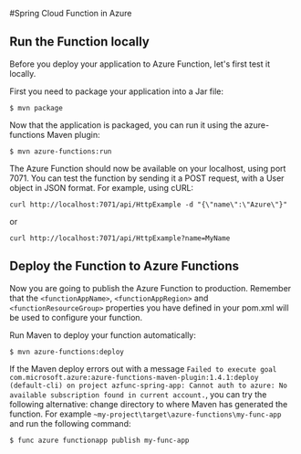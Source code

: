 #Spring Cloud Function in Azure

## Run the Function locally

Before you deploy your application to Azure Function, let's first test it locally.

First you need to package your application into a Jar file:

```shell
$ mvn package
```

Now that the application is packaged, you can run it using the azure-functions Maven plugin:


```shell
$ mvn azure-functions:run
```

The Azure Function should now be available on your localhost, using port 7071. You can test the function by sending it a POST request, with a User object in JSON format. For example, using cURL:

```shell
curl http://localhost:7071/api/HttpExample -d "{\"name\":\"Azure\"}"
```
or

```shell
curl http://localhost:7071/api/HttpExample?name=MyName
```

## Deploy the Function to Azure Functions

Now you are going to publish the Azure Function to production. Remember that the `<functionAppName>`, `<functionAppRegion>` and `<functionResourceGroup>` properties you have defined in your pom.xml will be used to configure your function.

Run Maven to deploy your function automatically:

```shell
$ mvn azure-functions:deploy
```

If the Maven deploy errors out with a message `Failed to execute goal com.microsoft.azure:azure-functions-maven-plugin:1.4.1:deploy (default-cli) on project azfunc-spring-app: Cannot auth to azure: No available subscription found in current account.`, you can try the following alternative:
change directory to where Maven has generated the function. For example `~my-project\target\azure-functions\my-func-app` and run the following command:

```shell
$ func azure functionapp publish my-func-app
```
